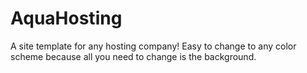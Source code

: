 # AquaHosting
A site template for any hosting company! Easy to change to any color scheme because all you need to change is the background.
